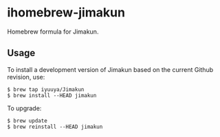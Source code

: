 ihomebrew-jimakun
=================

Homebrew formula for Jimakun.

Usage
-----

To install a development version of Jimakun based on the current Github revision, use:

    $ brew tap iyuuya/Jimakun
    $ brew install --HEAD jimakun

To upgrade:

    $ brew update
    $ brew reinstall --HEAD jimakun

